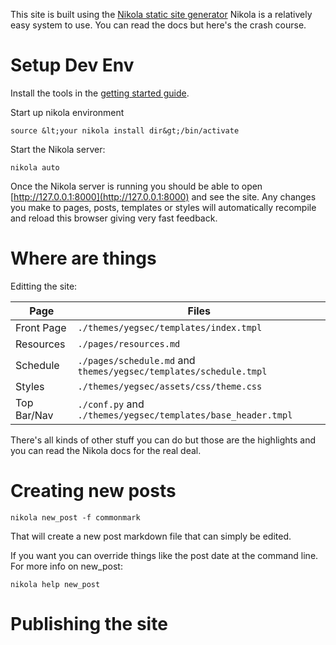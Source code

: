 This site is built using the [Nikola static site generator](https://www.getnikola.com)
Nikola is a relatively easy system to use. You can read the docs but here's the crash
course.

# Setup Dev Env
Install the tools in the [getting started guide](https://www.getnikola.com/getting-start.html).

Start up nikola environment
```
source &lt;your nikola install dir&gt;/bin/activate
```

Start the Nikola server:
```
nikola auto
```

Once the Nikola server is running you should be able to open [http://127.0.0.1:8000](http://127.0.0.1:8000)
and see the site. Any changes you make to pages, posts, templates or styles will automatically
recompile and reload this browser giving very fast feedback.

# Where are things

Editting the site:

|Page|Files|
|----|-----|
|Front Page|`./themes/yegsec/templates/index.tmpl`|
|Resources|`./pages/resources.md`|
|Schedule|`./pages/schedule.md` and `themes/yegsec/templates/schedule.tmpl`|
|Styles|`./themes/yegsec/assets/css/theme.css`|
|Top Bar/Nav|`./conf.py` and `./themes/yegsec/templates/base_header.tmpl`|

There's all kinds of other stuff you can do but those are the highlights and
you can read the Nikola docs for the real deal.

# Creating new posts

`nikola new_post -f commonmark`

That will create a new post markdown file that can simply be edited.

If you want you can override things like the post date at the command line. For more
info on new_post:

`nikola help new_post`


# Publishing the site
